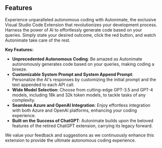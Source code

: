 ## Features

Experience unparalleled autonomous coding with Autonimate, the exclusive Visual Studio Code Extension that revolutionizes your development process. Harness the power of AI to effortlessly generate code based on your queries. Simply state your desired outcome, click the red button, and watch Autonimate take care of the rest.

**Key Features:**
- **Unprecedented Autonomous Coding**: Be amazed as Autonimate autonomously generates code based on your queries, making coding a breeze.
- **Customizable System Prompt and System Append Prompt**: Personalize the AI's responses by customizing the initial prompt and the text appended to each API call.
- **Wide Model Selection**: Choose from cutting-edge GPT-3.5 and GPT-4 models, including 18k and 32k token models, to tackle tasks of any complexity.
- **Seamless Azure and OpenAI Integration**: Enjoy effortless integration with both Azure and OpenAI platforms, enhancing your coding experience.
- **Built on the Success of ChatGPT**: Autonimate builds upon the beloved features of the retired ChatGPT extension, carrying its legacy forward.

We value your feedback and suggestions as we continuously enhance this extension to provide the ultimate autonomous coding experience.
